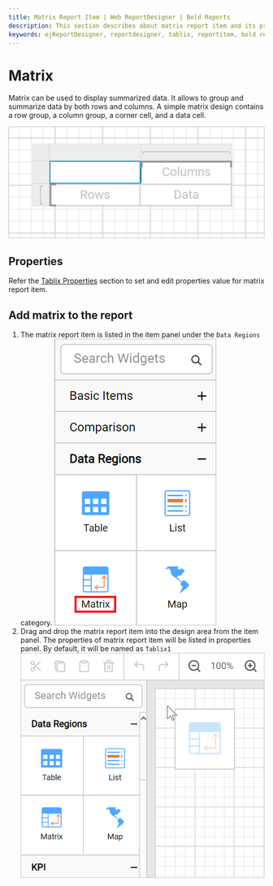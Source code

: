 ```yaml
---
title: Matrix Report Item | Web ReportDesigner | Bold Reports
description: This section describes about matrix report item and its properties to design a report using matrix in Bold Report Designer
keywords: ejReportDesigner, reportdesigner, tablix, reportitem, bold reports, documentation, help, ej, user guide, demo, samples, bold reports, bold reporting
---
```


# Matrix

Matrix can be used to display summarized data. It allows to group and summarize data by both rows and columns. A simple matrix design contains a row group, a column group, a corner cell, and a data cell.

![Matrix simple design](/static/assets/on-premise/images/report-designer/report-items/matrix/initial-matrix-design.png '#width=315px')

## Properties

Refer the [Tablix Properties](./../../report-items/tablix/) section to set and edit properties value for matrix report item.

## Add matrix to the report

1. The matrix report item is listed in the item panel under the `Data Regions` category.
![Matrix listed in item panel](/static/assets/on-premise/images/report-designer/report-items/matrix/item-panel-view.png '#width=195px')
2. Drag and drop the matrix report item into the design area from the item panel. The properties of matrix report item will be listed in properties panel. By default, it will be named as `Tablix1`
![Drag and drop tablix report item into design area](/static/assets/on-premise/images/report-designer/report-items/matrix/drag-and-drop-matrix.png '#width=385px')
